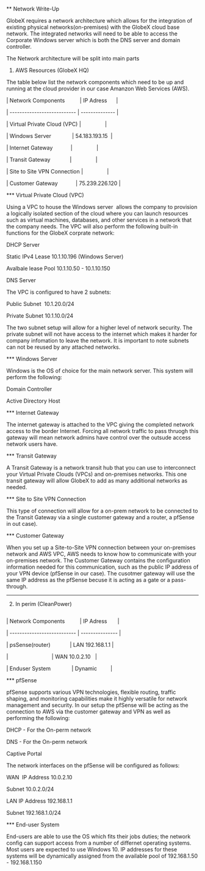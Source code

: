 ** Network Write-Up

  

GlobeX requires a network architecture which allows for the integration of existing physical networks(on-premises) with the GlobeX cloud base network. The integrated networks will need to be able to access the Corporate Windows server which is both the DNS server and domain controller. 

  

The Network architecture will be split into main parts 

  

1. AWS Resources (GlobeX HQ)

  

The table below list the network components which need to be up and running at the cloud provider in our case Amanzon Web Services (AWS). 

  

| Network Components          | IP Adress      |

| --------------------------- | -------------- |

| Virtual Private Cloud (VPC) |                |

| Windows Server              | 54.183.193.15  |

| Internet Gateway            |                |

| Transit Gateway             |                |

| Site to Site VPN Connection |                |

| Customer Gateway            | 75.239.226.120 |

  

*** Virtual Private Cloud (VPC)

  

Using a VPC to house the Windows server  allows the company to provision a logically isolated section of the cloud where you can launch resources such as virtual machines, databases, and other services in a network that the company needs. The VPC will also perform the following built-in functions for the GlobeX corprate network:

  

DHCP Server

Static IPv4 Lease 10.1.10.196 (Windows Server)

Avalbale lease Pool 10.1.10.50 - 10.1.10.150

DNS Server

  

The VPC is configured to have 2 subnets:

  

Public Subnet  10.1.20.0/24

Private Subnet 10.1.10.0/24

  

The two subnet setup will allow for a higher level of network security. The private subnet will not have access to the internet which makes it harder for company infomation to leave the network. It is important to note subnets can not be reused by any attached networks.

  

*** Windows Server

  

Windows is the OS of choice for the main network server. This system will perform the following:

  

Domain Controller

Active Directory Host

  

*** Internet Gateway

  

The internet gateway is attached to the VPC giving the completed network access to the border Internet. Forcing all network traffic to pass thruogh this gateway will mean network admins have control over the outsude access network users have.

  

*** Transit Gateway

  

A Transit Gateway is a network transit hub that you can use to interconnect your Virtual Private Clouds (VPCs) and on-premises networks. This one transit gateway will allow GlobeX to add as many additional networks as needed.

  

*** Site to Site VPN Connection

  

This type of connection will allow for a on-prem network to be connected to the Transit Gateway via a single customer gateway and a router, a pfSense in out case).

  

*** Customer Gateway

  

When you set up a Site-to-Site VPN connection between your on-premises network and AWS VPC, AWS needs to know how to communicate with your on-premises network. The Customer Gateway contains the configuration information needed for this communication, such as the public IP address of your VPN device (pfSense in our case). The cusotmer gateway will use the same IP address as the pfSense becuse it is acting as a gate or a pass-through. 

  

***

  
  
  
  

2. In perim (CleanPower)

```

```

| Network Components          | IP Adress       |

| --------------------------- | --------------- |

| psSense(router)             | LAN 192.168.1.1 |

|                             | WAN 10.0.2.10   |

| Enduser System              | Dynamic         |

  
  

*** pfSense

  

pfSense supports various VPN technologies, flexible routing, traffic shaping, and monitoring capabilities make it highly versatile for network management and security. In our setup the pfSense will be acting as the connection to AWS via the customer gateway and VPN as well as performing the following:

  

DHCP - For the On-perm network

DNS - For the On-perm network

Captive Portal 

  

The network interfaces on the pfSense will be configured as follows:

  

WAN  IP Address 10.0.2.10

Subnet 10.0.2.0/24

LAN IP Address 192.168.1.1

Subnet 192.168.1.0/24

  
  

*** End-user System 

  

End-users are able to use the OS which fits their jobs duties; the network config can support access from a number of differnet operating systems. Most users are expected to use Windows 10. IP addresses for these systems will be dynamically assigned from the available pool of 192.168.1.50 - 192.168.1.150
